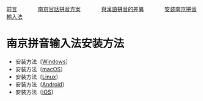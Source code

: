 <tr>
<td><a style="margin-right: 50px;" href="https://uliloewi.github.io/LangJinPinIn/CiwnIwn">前言</a></td>
<td ><a style="margin-right: 50px;" href="https://uliloewi.github.io/LangJinPinIn/PinInFangAng">南京官話拼音方案</a></td>
<td ><a style="margin-right: 50px;" href="https://uliloewi.github.io/LangJinPinIn/LinIwnChaI">與漢語拼音的差異</a></td>
<td ><a style="margin-right: 50px;" href="https://uliloewi.github.io/LangJinPinIn/angzhuangfa">安装南京拼音輸入法</a></td>
</tr>

# 南京拼音输入法安装方法

- 安装方法〔<a  href="https://uliloewi.github.io/LangJinPinIn/weasel">Windows</a>〕
- 安装方法〔<a  href="https://uliloewi.github.io/LangJinPinIn/angzhuang/squirrel">macOS</a>〕
- 安装方法〔<a  href="https://uliloewi.github.io/LangJinPinIn/angzhuang/ibus">Linux</a>〕
- 安装方法〔<a  href="https://uliloewi.github.io/LangJinPinIn/angzhuang/trime">Android</a>〕
- 安装方法〔<a  href="https://uliloewi.github.io/LangJinPinIn/angzhuang/irime">iOS</a>〕
